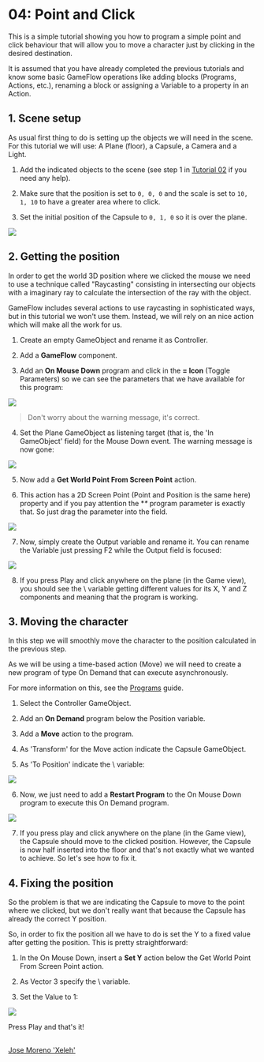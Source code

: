 # 04: Point and Click

This is a simple tutorial showing you how to program a simple point and click behaviour that will allow you to move a character just by clicking in the desired destination.

It is assumed that you have already completed the previous tutorials and know some basic GameFlow operations like adding blocks \(Programs, Actions, etc.\), renaming a block or assigning a Variable to a property in an Action.

## 1. Scene setup

As usual first thing to do is setting up the objects we will need in the scene. For this tutorial we will use: A Plane \(floor\), a Capsule, a Camera and a Light.

1. Add the indicated objects to the scene \(see step 1 in [Tutorial 02](02.md) if you need any help\).

2. Make sure that the position is set to `0, 0, 0` and the scale is set to `10, 1, 10` to have a greater area where to click.

3. Set the initial position of the Capsule to `0, 1, 0` so it is over the plane.

![](../.gitbook/assets/1-1%20%282%29.png)

## 2. Getting the position

In order to get the world 3D position where we clicked the mouse we need to use a technique called "Raycasting" consisting in intersecting our objects with a imaginary ray to calculate the intersection of the ray with the object.

GameFlow includes several actions to use raycasting in sophisticated ways, but in this tutorial we won't use them. Instead, we will rely on an nice action which will make all the work for us.

1. Create an empty GameObject and rename it as Controller.

2. Add a **GameFlow** component.

3. Add an **On Mouse Down** program and click in the **= Icon** \(Toggle Parameters\) so we can see the parameters that we have available for this program:

![](../.gitbook/assets/2-1.png)

> Don't worry about the warning message, it's correct.

4. Set the Plane GameObject as listening target \(that is, the 'In GameObject' field\) for the Mouse Down event. The warning message is now gone:

![](../.gitbook/assets/2-2.png)

5. Now add a **Get World Point From Screen Point** action.

6. This action has a 2D Screen Point \(Point and Position is the same here\) property and if you pay attention the **\** program parameter is exactly that. So just drag the parameter into the field.

![](../.gitbook/assets/2-3%20%282%29.png)

7. Now, simply create the Output variable and rename it. You can rename the Variable just pressing F2 while the Output field is focused:

![](../.gitbook/assets/2-4.png)

8. If you press Play and click anywhere on the plane \(in the Game view\), you should see the \ variable getting different values for its X, Y and Z components and meaning that the program is working.

## 3. Moving the character

In this step we will smoothly move the character to the position calculated in the previous step.

As we will be using a time-based action \(Move\) we will need to create a new program of type On Demand that can execute asynchronously.

For more information on this, see the [Programs](https://github.com/evasiongames/gameflow/tree/a7421e42f9065333ad7854eb4695e97f45f64d38/docs/guides/programs/README.md) guide.

1. Select the Controller GameObject.

2. Add an **On Demand** program below the Position variable.

3. Add a **Move** action to the program.

4. As 'Transform' for the Move action indicate the Capsule GameObject.

5. As 'To Position' indicate the \ variable:

![](../.gitbook/assets/3-1%20%281%29.png)

6. Now, we just need to add a **Restart Program** to the On Mouse Down program to execute this On Demand program.

![](../.gitbook/assets/3-2.png)

7. If you press play and click anywhere on the plane \(in the Game view\), the Capsule should move to the clicked position. However, the Capsule is now half inserted into the floor and that's not exactly what we wanted to achieve. So let's see how to fix it.

## 4. Fixing the position

So the problem is that we are indicating the Capsule to move to the point where we clicked, but we don't really want that because the Capsule has already the correct Y position.

So, in order to fix the position all we have to do is set the Y to a fixed value after getting the position. This is pretty straightforward:

1. In the On Mouse Down, insert a **Set Y** action below the Get World Point From Screen Point action.

2. As Vector 3 specify the \ variable.

3. Set the Value to 1:

![](../.gitbook/assets/4-1%20%282%29.png)

Press Play and that's it!

## 

[Jose Moreno 'Xeleh'](https://twitter.com/xeleh)

